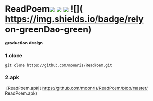 # ReadPoem![]( https://img.shields.io/badge/license-Apache2-blue ) ![]( https://img.shields.io/badge/download-70M-orange ) ![]( https://img.shields.io/badge/apk-8M-red ) ![]( https://img.shields.io/badge/rely on-greenDao-green)
**graduation design**

### 1.clone

```
git clone https://github.com/moonris/ReadPoem.git 
```

### 2.apk

​		[ReadPoem.apk]( https://github.com/moonris/ReadPoem/blob/master/ ReadPoem.apk)

